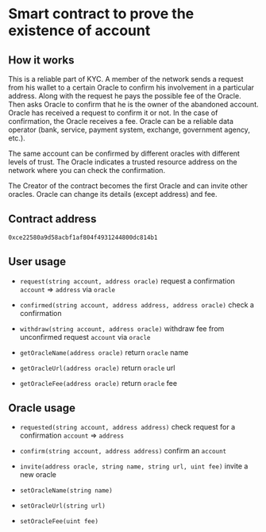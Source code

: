# Smart contract to prove the existence of account

## How it works

This is a reliable part of KYC. A member of the network sends a request from his wallet to a certain Oracle to confirm his involvement in a particular address. Along with the request he pays the possible fee of the Oracle. Then asks Oracle to confirm that he is the owner of the abandoned account. Oracle has received a request to confirm it or not. In the case of confirmation, the Oracle receives a fee. Oracle can be a reliable data operator (bank, service, payment system, exchange, government agency, etc.). 

The same account can be confirmed by different oracles with different levels of trust. The Oracle indicates a trusted resource address on the network where you can check the confirmation. 

The Creator of the contract becomes the first Oracle and can invite other oracles. Oracle can change its details (except address) and fee.

## Contract address

`0xce22580a9d58acbf1af804f4931244800dc814b1`

## User usage

- `request(string account, address oracle)` request a confirmation `account` => `address` via `oracle`
- `confirmed(string account, address address, address oracle)` check a confirmation
- `withdraw(string account, address oracle)` withdraw fee from unconfirmed request `account` via `oracle`

- `getOracleName(address oracle)` return `oracle` name
- `getOracleUrl(address oracle)` return `oracle` url
- `getOracleFee(address oracle)` return `oracle` fee


## Oracle usage

- `requested(string account, address address)` check request for a confirmation `account` => `address`
- `confirm(string account, address address)` confirm an `account`
- `invite(address oracle, string name, string url, uint fee)` invite a new oracle

- `setOracleName(string name)`
- `setOracleUrl(string url)`
- `setOracleFee(uint fee)`
